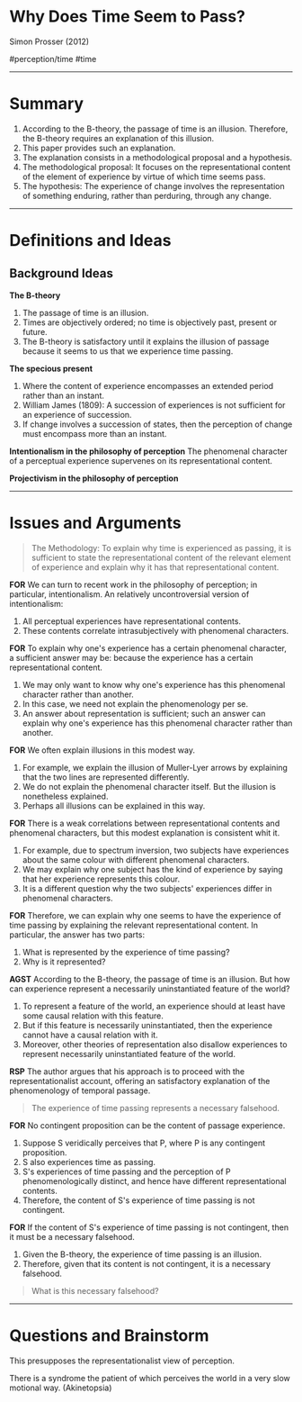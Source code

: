 # Why Does Time Seem to Pass?
Simon Prosser (2012)

#perception/time #time

---

# Summary
1. According to the B-theory, the passage of time is an illusion. Therefore, the B-theory requires an explanation of this illusion.
2. This paper provides such an explanation.
3. The explanation consists in a methodological proposal and a hypothesis.
4. The methodological proposal: It focuses on the representational content of the element of experience by virtue of which time seems pass.
5. The hypothesis: The experience of change involves the representation of something enduring, rather than perduring, through any change.

---

# Definitions and Ideas
## Background Ideas
**The B-theory**
1. The passage of time is an illusion.
2. Times are objectively ordered; no time is objectively past, present or future.
3. The B-theory is satisfactory until it explains the illusion of passage because it seems to us that we experience time passing.

**The specious present**
1. Where the content of experience encompasses an extended period rather than an instant.
2. William James (1809): A succession of experiences is not sufficient for an experience of succession.
3. If change involves a succession of states, then the perception of change must encompass more than an instant.

**Intentionalism in the philosophy of perception**
The phenomenal character of a perceptual experience supervenes on its representational content.

**Projectivism in the philosophy of perception**



---

# Issues and Arguments
> The Methodology: To explain why time is experienced as passing, it is sufficient to state the representational content of the relevant element of experience and explain why it has that representational content.

**FOR** We can turn to recent work in the philosophy of perception; in particular, intentionalism. An relatively uncontroversial version of intentionalism:
1. All perceptual experiences have representational contents.
2. These contents correlate intrasubjectively with phenomenal characters.

**FOR** To explain why one's experience has a certain phenomenal character, a sufficient answer may be: because the experience has a certain representational content.
1. We may only want to know why one's experience has this phenomenal character rather than another.
2. In this case, we need not explain the phenomenology per se.
3. An answer about representation is sufficient; such an answer can explain why one's experience has this phenomenal character rather than another.

**FOR** We often explain illusions in this modest way.
1. For example, we explain the illusion of Muller-Lyer arrows by explaining that the two lines are represented differently.
2. We do not explain the phenomenal character itself. But the illusion is nonetheless explained.
3. Perhaps all illusions can be explained in this way.

**FOR** There is a weak correlations between representational contents and phenomenal characters, but this modest explanation is consistent whit it.
1. For example, due to spectrum inversion, two subjects have experiences about the same colour with different phenomenal characters.
2. We may explain why one subject has the kind of experience by saying that her experience represents this colour.
3. It is a different question why the two subjects' experiences differ in phenomenal characters.

**FOR** Therefore, we can explain why one seems to have the experience of time passing by explaining the relevant representational content. In particular, the answer has two parts:
1. What is represented by the experience of time passing?
2. Why is it represented?

**AGST** According to the B-theory, the passage of time is an illusion. But how can experience represent a necessarily uninstantiated feature of the world?
1. To represent a feature of the world, an experience should at least have some causal relation with this feature.
2. But if this feature is necessarily uninstantiated, then the experience cannot have a causal relation with it.
3. Moreover, other theories of representation also disallow experiences to represent necessarily uninstantiated feature of the world.

**RSP** The author argues that his approach is to proceed with the representationalist account, offering an satisfactory explanation of the phenomenology of temporal passage.

>The experience of time passing represents a necessary falsehood.

**FOR** No contingent proposition can be the content of passage experience.
1. Suppose S veridically perceives that P, where P is any contingent proposition.
2. S also experiences time as passing.
3. S's experiences of time passing and the perception of P phenomenologically distinct, and hence have different representational contents.
4. Therefore, the content of S's experience of time passing is not contingent.

**FOR** If the content of S's experience of time passing is not contingent, then it must be a necessary falsehood.
1. Given the B-theory, the experience of time passing is an illusion.
2. Therefore, given that its content is not contingent, it is a necessary falsehood.

>What is this necessary falsehood? 




 

---

# Questions and Brainstorm
This presupposes the representationalist view of perception.

There is a syndrome the patient of which perceives the world in a very slow motional way. (Akinetopsia)